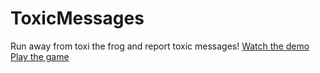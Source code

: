 # ToxicMessages
Run away from toxi the frog and report toxic messages!
[Watch the demo](https://cloud.tugraz.at/index.php/s/n8qCJHqigZADYzg)
[Play the game](https://gamelabgraztrainee.github.io/ToxicMessages/)
